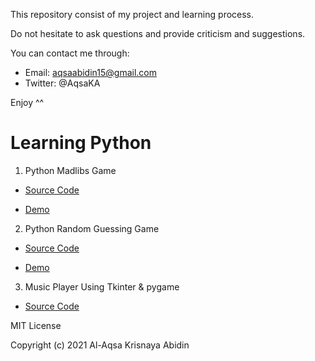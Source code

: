 This repository consist of my project and learning process. 

Do not hesitate to ask questions and provide criticism and suggestions.

You can contact me through: 
- Email: aqsaabidin15@gmail.com
- Twitter: @AqsaKA

Enjoy ^^

# Learning Python
1. Python Madlibs Game

  - [Source Code](https://github.com/alaqsaka/learnPython/blob/main/madlibs.py)

  - [Demo](https://repl.it/@AqsaKA/pythonProject#madlibs.py)

2. Python Random Guessing Game 

  - [Source Code](https://github.com/alaqsaka/learnPython/blob/main/numberGuessing.py)
  
  - [Demo](https://repl.it/@AqsaKA/pythonProject#numberGuessing.py)

3. Music Player Using Tkinter & pygame 

  - [Source Code](https://github.com/alaqsaka/learnPython/tree/main/musicPlayer)




























MIT License

Copyright (c) 2021 Al-Aqsa Krisnaya Abidin
